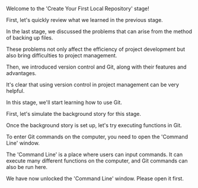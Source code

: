 Welcome to the 'Create Your First Local Repository' stage!

First, let's quickly review what we learned in the previous stage.

In the last stage, we discussed the problems that can arise from the method of backing up files. 

These problems not only affect the efficiency of project development but also bring difficulties to project management.

Then, we introduced version control and Git, along with their features and advantages. 

It's clear that using version control in project management can be very helpful.

In this stage, we'll start learning how to use Git. 

First, let's simulate the background story for this stage. 

Once the background story is set up, let's try executing functions in Git.

To enter Git commands on the computer, you need to open the 'Command Line' window. 

The 'Command Line' is a place where users can input commands. 
It can execute many different functions on the computer, and Git commands can also be run here.

We have now unlocked the 'Command Line' window. 
Please open it first.